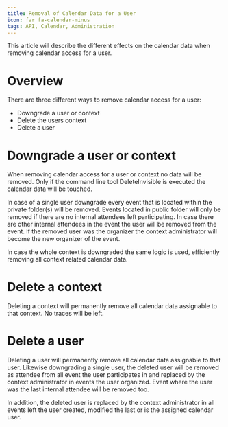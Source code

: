 ```yaml
---
title: Removal of Calendar Data for a User
icon: far fa-calendar-minus
tags: API, Calendar, Administration
---
```


This article will describe the different effects on the calendar data when removing calendar access for a user.

# Overview
There are three different ways to remove calendar access for a user:

 * Downgrade a user or context
 * Delete the users context
 * Delete a user


# Downgrade a user or context 
When removing calendar access for a user or context no data will be removed. Only if the command line tool DeleteInvisible is executed the calendar data will be touched.

In case of a single user downgrade every event that is located within the private folder(s) will be removed. Events located in public folder will only be removed if there are no internal attendees left participating. In case there are other internal attendees in the event the user will be removed from the event. If the removed user was the organizer the context administrator will become the new organizer of the event.

In case the whole context is downgraded the same logic is used, efficiently removing all context related calendar data.


# Delete a context
Deleting a context will permanently remove all calendar data assignable to that context. No traces will be left.


# Delete a user
Deleting a user will permanently remove all calendar data assignable to that user. Likewise downgrading a single user, the deleted user will be removed as attendee from all event the user participates in and replaced by the context administrator in events the user organized. Event where the user was the last internal attendee will be removed too. 

In addition, the deleted user is replaced by the context administrator in all events left the user created, modified the last or is the assigned calendar user.